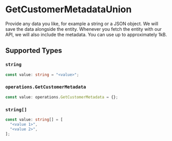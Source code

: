 # GetCustomerMetadataUnion

Provide any data you like, for example a string or a JSON object. We will save the data alongside the entity. Whenever you fetch the entity with our API, we will also include the metadata. You can use up to approximately 1kB.


## Supported Types

### `string`

```typescript
const value: string = "<value>";
```

### `operations.GetCustomerMetadata`

```typescript
const value: operations.GetCustomerMetadata = {};
```

### `string[]`

```typescript
const value: string[] = [
  "<value 1>",
  "<value 2>",
];
```

